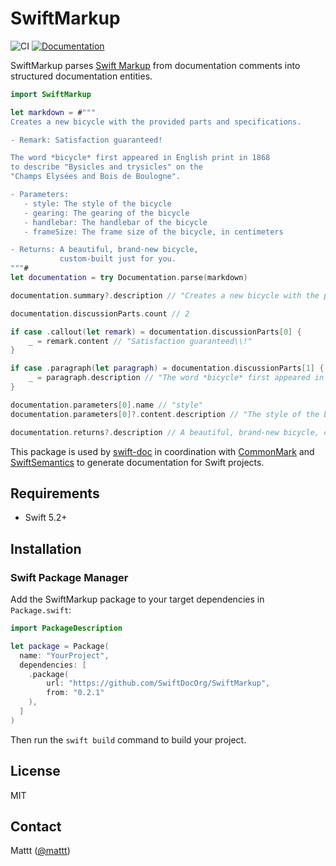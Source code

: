# SwiftMarkup

![CI][ci badge]
[![Documentation][documentation badge]][documentation]

SwiftMarkup parses [Swift Markup][swift markup] from documentation comments
into structured documentation entities.

```swift
import SwiftMarkup

let markdown = #"""
Creates a new bicycle with the provided parts and specifications.

- Remark: Satisfaction guaranteed!

The word *bicycle* first appeared in English print in 1868
to describe "Bysicles and trysicles" on the
"Champs Elysées and Bois de Boulogne".

- Parameters:
   - style: The style of the bicycle
   - gearing: The gearing of the bicycle
   - handlebar: The handlebar of the bicycle
   - frameSize: The frame size of the bicycle, in centimeters

- Returns: A beautiful, brand-new bicycle,
           custom-built just for you.
"""#
let documentation = try Documentation.parse(markdown)

documentation.summary?.description // "Creates a new bicycle with the provided parts and specifications."

documentation.discussionParts.count // 2

if case .callout(let remark) = documentation.discussionParts[0] {
    _ = remark.content // "Satisfaction guaranteed\\!"
}

if case .paragraph(let paragraph) = documentation.discussionParts[1] {
    _ = paragraph.description // "The word *bicycle* first appeared in English print in 1868 [ ... ]"
}

documentation.parameters[0].name // "style"
documentation.parameters[0]?.content.description // "The style of the bicycle"

documentation.returns?.description // A beautiful, brand-new bicycle, custom-built just for you.
```

This package is used by [swift-doc][swiftdoc]
in coordination with [CommonMark][commonmark] and [SwiftSemantics][swiftsemantics]
to generate documentation for Swift projects.

## Requirements

- Swift 5.2+

## Installation

### Swift Package Manager

Add the SwiftMarkup package to your target dependencies in `Package.swift`:

```swift
import PackageDescription

let package = Package(
  name: "YourProject",
  dependencies: [
    .package(
        url: "https://github.com/SwiftDocOrg/SwiftMarkup",
        from: "0.2.1"
    ),
  ]
)
```

Then run the `swift build` command to build your project.

## License

MIT

## Contact

Mattt ([@mattt](https://twitter.com/mattt))

[swiftdoc]: https://github.com/SwiftDocOrg/swift-doc
[commonmark]: https://github.com/SwiftDocOrg/CommonMark
[swiftsemantics]: https://github.com/SwiftDocOrg/SwiftSemantics
[swift markup]: https://developer.apple.com/library/archive/documentation/Xcode/Reference/xcode_markup_formatting_ref/MarkupSyntax.html#//apple_ref/doc/uid/TP40016497-CH105-SW1
[ci badge]: https://github.com/SwiftDocOrg/SwiftMarkup/workflows/CI/badge.svg
[documentation badge]: https://github.com/SwiftDocOrg/SwiftMarkup/workflows/Documentation/badge.svg
[documentation]: https://github.com/SwiftDocOrg/SwiftMarkup/wiki

